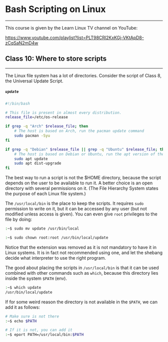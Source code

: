# Bash Scripting on Linux

---

This course is given by the Learn Linux TV channel on YouTube:

https://www.youtube.com/playlist?list=PLT98CRl2KxKGj-VKtApD8-zCqSaN2mD4w

<!---
## TOC Classes

---

1. [Where to store scripts](#id-class10)

<div id='id-class10'/>
--->
## Class 10: Where to store scripts

---

The Linux file system has a lot of directories. Consider the script of Class 8, the Universal Update Script.

##### **`update`**
```bash
#!/bin/bash

# This file is present in almost every distribution.
release_file=/etc/os-release

if grep -q "Arch" $release_file; then
    # The host is based on Arch, run the pacman update command
    sudo pacman -Syu
fi

if grep -q "Debian" $release_file || grep -q "Ubuntu" $release_file; then
    # The host is based on Debian or Ubuntu, run the apt version of the command
    sudo apt update
    sudo apt dist-upgrade
fi
```

The best way to run a script is not the $HOME directory, because the script depends on the user to be available to run it. A better choice is an open directory with several permissions on it. (The File Hierarchy System states the purpose of each Linux file system.)

The `/usr/local/bin` is the place to keep the scripts. It requires `sudo` permission to write on it, but it can be accessed by any user (but not modified unless access is given). You can even give `root` privileges to the file by doing:

```bash
:~$ sudo mv update /usr/bin/local

:~$ sudo chown root:root /usr/bin/local/update
```

Notice that the extension was removed as it is not mandatory to have it in Linux systems. It is in fact not recommended using one, and let the shebang decide what interpreter to use the right program.

The good about placing the scripts in `/usr/local/bin` is that it can be used combined with other commands such as `which`, because this directory lies inside the system `$PATH` (env).

```bash
:~$ which update
/usr/bin/local/update
```

If for some weird reason the directory is not available in the `$PATH`, we can add it as follows:

```bash
# Make sure is not there
:~$ echo $PATH

# If it is not, you can add it
:~$ eport PATH=/usr/local/bin:$PATH
```

